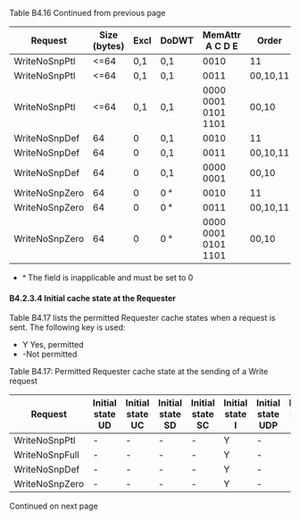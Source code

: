 Table B4.16 Continued from previous page

| Request        | Size (bytes) | Excl | DoDWT | MemAttr A C D E                       | Order    | LikelyShared | ExpCompAck |
|----------------|--------------|------|-------|---------------------------------------|----------|--------------|------------|
| WriteNoSnpPtl  | <=64         | 0,1  | 0,1   | 0010                                  | 11       | 0 ᵃ          | 0 ᵃ        |
| WriteNoSnpPtl  | <=64         | 0,1  | 0,1   | 0011                                  | 00,10,11 | 0 ᵃ          | 0 ᵃ        |
| WriteNoSnpPtl  | <=64         | 0,1  | 0,1   | 0000 </br> 0001 </br> 0101 </br> 1101 | 00,10    | 0 ᵃ          | 0 ᵃ        |
| WriteNoSnpDef  | 64           | 0    | 0,1   | 0010                                  | 11       | 0 ᵃ          | 0 ᵃ        |
| WriteNoSnpDef  | 64           | 0    | 0,1   | 0011                                  | 00,10,11 | 0 ᵃ          | 0 ᵃ        |
| WriteNoSnpDef  | 64           | 0    | 0,1   | 0000 </br> 0001                       | 00,10    | 0 ᵃ          | 0 ᵃ        |
| WriteNoSnpZero | 64           | 0    | 0 ᵃ   | 0010                                  | 11       | 0 ᵃ          | 0 ᵃ        |
| WriteNoSnpZero | 64           | 0    | 0 ᵃ   | 0011                                  | 00,10,11 | 0 ᵃ          | 0 ᵃ        |
| WriteNoSnpZero | 64           | 0    | 0 ᵃ   | 0000 </br> 0001 </br> 0101 </br> 1101 | 00,10    | 0 ᵃ          | 0 ᵃ        |

- ᵃ The field is inapplicable and must be set to 0

#### B4.2.3.4 Initial cache state at the Requester

Table B4.17 lists the permitted Requester cache states when a request is sent. The following key is used:

- Y Yes, permitted
- \-Not permitted

Table B4.17: Permitted Requester cache state at the sending of a Write request

| Request        | Initial state </br> UD | Initial state </br> UC | Initial state </br> SD | Initial state </br> SC | Initial state </br> I | Initial state </br> UDP | Initial state </br> UCE |
|----------------|------------------------|------------------------|------------------------|------------------------|-----------------------|-------------------------|-------------------------|
| WriteNoSnpPtl  | -                      | -                      | -                      | -                      | Y                     | -                       | -                       |
| WriteNoSnpFull | -                      | -                      | -                      | -                      | Y                     | -                       | -                       |
| WriteNoSnpDef  | -                      | -                      | -                      | -                      | Y                     | -                       | -                       |
| WriteNoSnpZero | -                      | -                      | -                      | -                      | Y                     | -                       | -                       |

Continued on next page